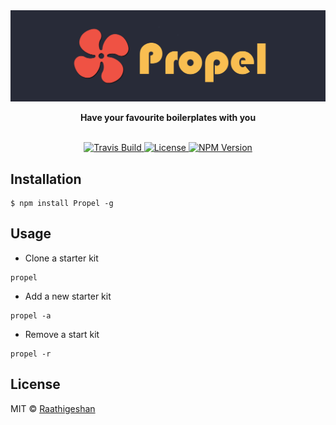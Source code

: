 <img src="https://raw.githubusercontent.com/Raathigesh/Propel/master/docs/Propel.png" alt="propel banner" align="center" />
<br />
<br />
<div align="center"><strong>Have your favourite boilerplates with you</strong></div>
<br />

<p align="center">
  <a href="https://travis-ci.org/Raathigesh/Propel">
    <img src="https://img.shields.io/travis/Raathigesh/Propel.svg?style=flat-square"
         alt="Travis Build">
  </a>
  <a href="https://github.com/Raathigesh/Propel/blob/master/LICENSE">
    <img src="https://img.shields.io/npm/l/express.svg?maxAge=2592000&style=flat-square"
         alt="License">
  </a>
  <a href="https://www.npmjs.com/package/propel">
    <img src="https://img.shields.io/npm/v/propel.svg?style=flat-square"
         alt="NPM Version">
  </a>
</p>

## Installation
```
$ npm install Propel -g
```

## Usage
- Clone a starter kit
```
propel
```


- Add a new starter kit
```
propel -a
```

- Remove a start kit
```
propel -r
```

## License
MIT © [Raathigeshan](https://twitter.com/Raathigeshan)